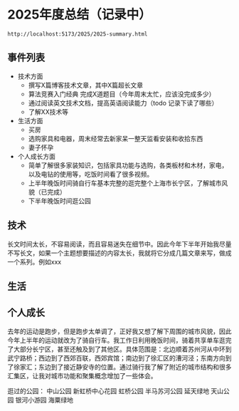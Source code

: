 # 2025年度总结（记录中）

```
http://localhost:5173/2025/2025-summary.html
```

## 事件列表

* 技术方面
  * 撰写X篇博客技术文章，其中X篇超长文章
  * 算法竞赛入门经典 完成X道题目（今年周末太忙，应该没完成多少）
  * 通过阅读英文技术文档，提高英语阅读能力（todo 记录下读了哪些）
  * 了解XX技术等
* 生活方面
  * 买房
  * 选购家具和电器，周末经常去新家呆一整天监看安装和收拾东西
  * 妻子怀孕
* 个人成长方面
  * 简单了解很多家装知识，包括家具功能与选购，各类板材和木材，家电，以及电钻的使用等，吃饭时间看了很多视频。
  * 上半年晚饭时间骑自行车基本完整的逛完整个上海市长宁区，了解城市风貌（已完成）
  * 下半年晚饭时间逛公园
## 技术


长文时间太长，不容易阅读，而且容易迷失在细节中。因此今年下半年开始我尽量不写长文，如果一个主题想要描述的内容太长，我就将它分成几篇文章来写，做成一个系列。例如xxx

## 生活


## 个人成长


去年的运动是跑步，但是跑步太单调了，正好我又想了解下周围的城市风貌，因此今年上半年的运动就改为了骑自行车。我工作日利用晚饭时间，骑着共享单车逛完了大部分长宁区，甚至还触及到了其他区。具体范围是：北边顺着苏州河从中环到武宁路桥；西边到了西郊百联，西郊宾馆；南边到了徐汇区的漕河泾；东南方向到了徐家汇；东边到了接近静安寺的位置。通过骑行我了解了附近的城市结构和很多汇集区，让我对城市功能和聚集概念增加了一些体会。

逛过的公园： 中山公园 新虹桥中心花园 虹桥公园 半马苏河公园 延天绿地 天山公园 银河小游园 海粟绿地 
